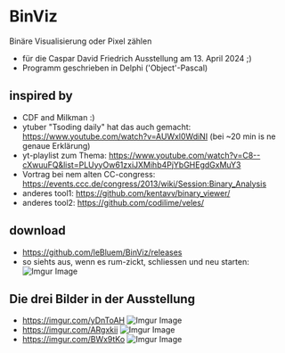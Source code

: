 # BinViz
Binäre Visualisierung oder Pixel zählen
 - für die Caspar David Friedrich Ausstellung am 13. April 2024 ;)
 - Programm geschrieben in Delphi ('Object'-Pascal)

## inspired by 
 - CDF and Milkman :)
 - ytuber "Tsoding daily" hat das auch gemacht: https://www.youtube.com/watch?v=AUWxl0WdiNI (bei ~20 min is ne genaue Erklärung)
 - yt-playlist zum Thema: https://www.youtube.com/watch?v=C8--cXwuuFQ&list=PLUyyOw61zxiJXMihb4PjYbGHEgdGxMuY3
 - Vortrag bei nem alten CC-congress: https://events.ccc.de/congress/2013/wiki/Session:Binary_Analysis
 - anderes tool1: https://github.com/kentavv/binary_viewer/
 - anderes tool2: https://github.com/codilime/veles/

## download
 - https://github.com/leBluem/BinViz/releases
 - so siehts aus, wenn es rum-zickt, schliessen und neu starten:
![Imgur Image](https://i.imgur.com/b4eKwe8.png)

## Die drei Bilder in der Ausstellung 
 - https://imgur.com/yDnToAH
![Imgur Image](https://i.imgur.com/yDnToAH.png)
 - https://imgur.com/ARgxkii
![Imgur Image](https://i.imgur.com/ARgxkii.png)
 - https://imgur.com/BWx9tKo
![Imgur Image](https://i.imgur.com/BWx9tKo.png)

